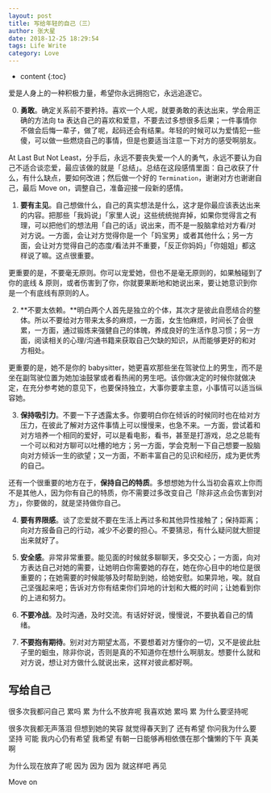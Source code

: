 ```yaml
---
layout: post 
title: 写给年轻的自己（三）
author: 张大星
date: 2018-12-25 18:29:54
tags: Life Write
category: Love
---
```

* content
{:toc}

爱是人身上的一种积极力量，希望你永远拥抱它，永远追逐它。




0. **勇敢**。确定关系前不要矜持。喜欢一个人呢，就要勇敢的表达出来，学会用正确的方法向 ta 表达自己的喜欢和爱意，不要去过多想很多后果；一件事情你不做会后悔一辈子，做了呢，起码还会有结果。年轻的时候可以为爱情犯一些傻，可以做一些燃烧自己的事情，但是也要适当注意一下对方的感受啊朋友。

At Last But Not Least，分手后，永远不要丧失爱一个人的勇气，永远不要认为自己不适合谈恋爱，最应该做的就是「总结」。总结在这段感情里面：自己收获了什么，有什么缺点，要如何改进；然后做一个好的 `Termination`，谢谢对方也谢谢自己，最后 Move on，调整自己，准备迎接一段新的感情。

1.  **要有主见**。自己想做什么，自己的真实想法是什么，这才是你最应该表达出来的内容。把那些「我妈说」「家里人说」这些统统抛弃掉，如果你觉得言之有理，可以把他们的想法用「自己的话」说出来，而不是一股脑拿给对方看/对对方说。一方面，会让对方觉得你是一个「妈宝男」或者其他什么；另一方面，会让对方觉得自己的态度/看法并不重要，「反正你妈妈」「你姐姐」都这样说了嘛。这点很重要。

更重要的是，不要毫无原则。你可以宠爱她，但也不是毫无原则的，如果触碰到了你的底线 & 原则，或者伤害到了你，你就要果断地和她说出来，要让她意识到你是一个有底线有原则的人。

2.  **不要太依赖。**明白两个人首先是独立的个体，其次才是彼此自愿结合的整体。所以不要给对方带来太多的麻烦，一方面，女生怕麻烦，时间长了会很累，一方面，通过锻炼来强健自己的体魄，养成良好的生活作息习惯；另一方面，阅读相关的心理/沟通书籍来获取自己欠缺的知识，从而能够更好的和对方相处。

更重要的是，她不是你的 babysitter，她更喜欢那些坐在驾驶位上的男生，而不是坐在副驾驶位置为她加油鼓掌或者看热闹的男生吧。该你做决定的时候你就做决定，在充分参考她的意见下，也要保持独立，大事你要拿主意，小事情可以适当纵容她。

3.  **保持吸引力**。不要一下子透露太多。你要明白你在倾诉的时候同时也在给对方压力，在彼此了解对方这件事情上可以慢慢来，也急不来。一方面，尝试着和对方培养一个相同的爱好，可以是看电影，看书，甚至是打游戏，总之总能有一个可以和对方聊可以吐槽的地方；另一方面，学会克制一下自己想要一股脑向对方倾诉一生的欲望；又一方面，不断丰富自己的见识和经历，成为更优秀的自己。

还有一个很重要的地方在于，**保持自己的特质**。多想想她为什么当初会喜欢上你而不是其他人，因为你有自己的特质，你不需要过多改变自己「除非这点会伤害到对方」，你要做的，就是坚持做你自己。

4. **要有界限感**。谈了恋爱就不要在生活上再过多和其他异性接触了；保持距离；向对方报备自己的行动，减少不必要的担心。不要猜忌，有什么疑问就大胆提出来就好了。

5. **安全感**。非常非常重要。能见面的时候就多聊聊天，多交交心；一方面，向对方表达自己对她的需要，让她明白你需要她的存在，她在你心目中的地位是很重要的；在她需要的时候能够及时帮助到她，给她安慰。如果异地，唉。就自己坚强起来吧；告诉对方你有结束你们异地的计划和大概的时间；让她看到你的上进和努力。

6. **不要冷战**。及时沟通，及时交流。有话好好说，慢慢说，不要执着自己的情绪。

7. **不要抱有期待**。别对对方期望太高，不要想着对方懂你的一切，又不是彼此肚子里的蛔虫，除非你说，否则是真的不知道你在想什么啊朋友。想要什么就和对方说，想让对方做什么就说出来，这样对彼此都好啊。


## 写给自己

很多次我都问自己
累吗
累
为什么不放弃呢
我喜欢她
累吗
累
为什么要坚持呢

很多次我都无声落泪
但想到她的笑容
就觉得春天到了
还有希望
你问我为什么要坚持
可能
我内心仍有希望
我希望
有朝一日能够再相依偎在那个慵懒的下午
真美啊

为什么现在放弃了呢
因为
因为
因为
就这样吧
再见

Move on



